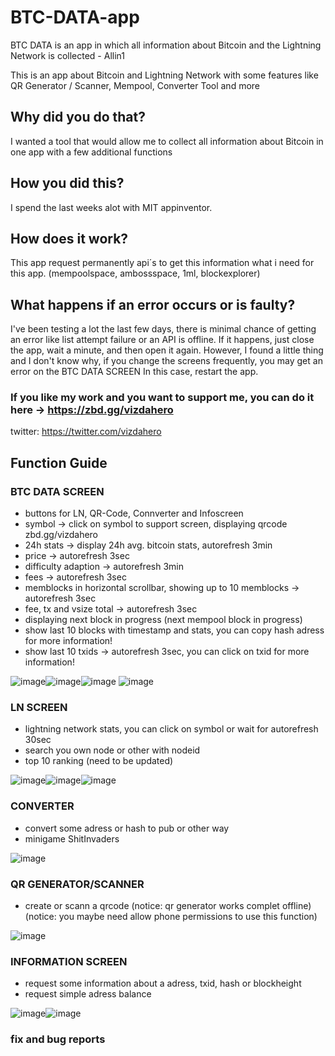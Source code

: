 # BTC-DATA-app
BTC DATA is an app in which all information about Bitcoin and the Lightning Network is collected - Allin1


This is an app about Bitcoin and Lightning Network with some features like QR Generator / Scanner, Mempool, Converter Tool and more




## Why did you do that?

I wanted a tool that would allow me to collect all information about Bitcoin in one app with a few additional functions





## How you did this?

I spend the last weeks alot with MIT appinventor.





## How does it work?

This app request permanently api´s to get this information what i need for this app.
(mempoolspace, ambossspace, 1ml, blockexplorer)





## What happens if an error occurs or is faulty?

I've been testing a lot the last few days, there is minimal chance of getting an error like list attempt failure or an API is offline.
If it happens, just close the app, wait a minute, and then open it again.
However, I found a little thing and I don't know why, if you change the screens frequently, you may get an error on the BTC DATA SCREEN
In this case, restart the app.


### If you like my work and you want to support me, you can do it here -> https://zbd.gg/vizdahero
twitter: https://twitter.com/vizdahero 



## Function Guide

### BTC DATA SCREEN
- buttons for LN, QR-Code, Connverter and Infoscreen
- symbol -> click on symbol to support screen, displaying qrcode zbd.gg/vizdahero
- 24h stats -> display 24h avg. bitcoin stats, autorefresh 3min
- price -> autorefresh 3sec
- difficulty adaption -> autorefresh 3min
- fees -> autorefresh 3sec
- memblocks in horizontal scrollbar, showing up to 10 memblocks -> autorefresh 3sec
- fee, tx and vsize total -> autorefresh 3sec
- displaying next block in progress (next mempool block in progress)
- show last 10 blocks with timestamp and stats, you can copy hash adress for more information!
- show last 10 txids -> autorefresh 3sec, you can click on txid for more information!

![image](https://user-images.githubusercontent.com/88902789/129729077-9ad0622e-0abd-46c7-be81-b35fbe95d896.png)![image](https://user-images.githubusercontent.com/88902789/129729382-ed16ca1f-9de5-47ed-ba1f-d9647c48f04f.png)![image](https://user-images.githubusercontent.com/88902789/129729529-847b0c8f-7150-4454-8858-a39ff46186c8.png)
![image](https://user-images.githubusercontent.com/88902789/129730847-2ced5760-af8e-406a-a430-138ed4239834.png)




### LN SCREEN
- lightning network stats, you can click on symbol or wait for autorefresh 30sec
- search you own node or other with nodeid
- top 10 ranking (need to be updated)

![image](https://user-images.githubusercontent.com/88902789/129729893-2bcc5da5-26df-4597-b6a2-2e0db1261c39.png)![image](https://user-images.githubusercontent.com/88902789/129729654-78cbc13e-d6bb-45cd-b384-0fe09377686b.png)![image](https://user-images.githubusercontent.com/88902789/129730791-4cd64268-a9b2-4fa9-b65d-279d80932289.png)




### CONVERTER
- convert some adress or hash to pub or other way
- minigame ShitInvaders

![image](https://user-images.githubusercontent.com/88902789/129730041-f5768ffd-628e-4c3c-96bc-12fc9a6426d7.png)


### QR GENERATOR/SCANNER
- create or scann a qrcode
(notice: qr generator works complet offline)
(notice: you maybe need allow phone permissions to use this function)

![image](https://user-images.githubusercontent.com/88902789/129729771-388e7816-7d4d-461f-a656-f4cf588bd8fd.png)


### INFORMATION SCREEN
- request some information about a adress, txid, hash or blockheight
- request simple adress balance 

![image](https://user-images.githubusercontent.com/88902789/129729835-c3e102d0-f729-4a17-8153-f2f462a1122f.png)![image](https://user-images.githubusercontent.com/88902789/129729992-b9306ca1-ede8-4890-b3f4-45e483f6a641.png)


### fix and bug reports
